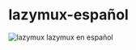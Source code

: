 # lazymux-español 
![lazymux](https://github.com/telenhackse/lazymux-spanish/blob/main/delete-me.jpg)
lazymux en español
